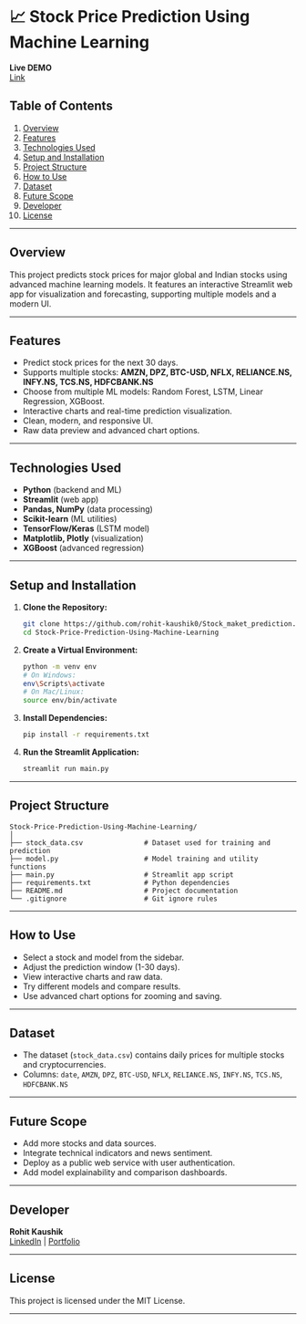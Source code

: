 # 📈 Stock Price Prediction Using Machine Learning

**Live DEMO**  
 [Link](https://hrkstockmarketpridictiction.streamlit.app/)

## Table of Contents
1. [Overview](#overview)
2. [Features](#features)
3. [Technologies Used](#technologies-used)
4. [Setup and Installation](#setup-and-installation)
5. [Project Structure](#project-structure)
6. [How to Use](#how-to-use)
7. [Dataset](#dataset)
8. [Future Scope](#future-scope)
9. [Developer](#developer)
10. [License](#license)

---

## Overview

This project predicts stock prices for major global and Indian stocks using advanced machine learning models. It features an interactive Streamlit web app for visualization and forecasting, supporting multiple models and a modern UI.

---

## Features

- Predict stock prices for the next 30 days.
- Supports multiple stocks: **AMZN, DPZ, BTC-USD, NFLX, RELIANCE.NS, INFY.NS, TCS.NS, HDFCBANK.NS**
- Choose from multiple ML models: Random Forest, LSTM, Linear Regression, XGBoost.
- Interactive charts and real-time prediction visualization.
- Clean, modern, and responsive UI.
- Raw data preview and advanced chart options.

---

## Technologies Used

- **Python** (backend and ML)
- **Streamlit** (web app)
- **Pandas, NumPy** (data processing)
- **Scikit-learn** (ML utilities)
- **TensorFlow/Keras** (LSTM model)
- **Matplotlib, Plotly** (visualization)
- **XGBoost** (advanced regression)

---

## Setup and Installation

1. **Clone the Repository:**
    ```bash
    git clone https://github.com/rohit-kaushik0/Stock_maket_prediction.git
    cd Stock-Price-Prediction-Using-Machine-Learning
    ```

2. **Create a Virtual Environment:**
    ```bash
    python -m venv env
    # On Windows:
    env\Scripts\activate
    # On Mac/Linux:
    source env/bin/activate
    ```

3. **Install Dependencies:**
    ```bash
    pip install -r requirements.txt
    ```

4. **Run the Streamlit Application:**
    ```bash
    streamlit run main.py
    ```

---

## Project Structure

```plaintext
Stock-Price-Prediction-Using-Machine-Learning/
│
├── stock_data.csv               # Dataset used for training and prediction
├── model.py                     # Model training and utility functions
├── main.py                      # Streamlit app script
├── requirements.txt             # Python dependencies
├── README.md                    # Project documentation
└── .gitignore                   # Git ignore rules
```

---

## How to Use

- Select a stock and model from the sidebar.
- Adjust the prediction window (1-30 days).
- View interactive charts and raw data.
- Try different models and compare results.
- Use advanced chart options for zooming and saving.

---

## Dataset

- The dataset (`stock_data.csv`) contains daily prices for multiple stocks and cryptocurrencies.
- Columns: `date`, `AMZN`, `DPZ`, `BTC-USD`, `NFLX`, `RELIANCE.NS`, `INFY.NS`, `TCS.NS`, `HDFCBANK.NS`

---

## Future Scope

- Add more stocks and data sources.
- Integrate technical indicators and news sentiment.
- Deploy as a public web service with user authentication.
- Add model explainability and comparison dashboards.

---

## Developer

**Rohit Kaushik**  
 [LinkedIn](https://www.linkedin.com/in/rohit-hrk-517809231/) | [Portfolio](https://rohit-kaushik0.github.io/MyPorfolio/)

---

## License

This project is licensed under the MIT License.

---

